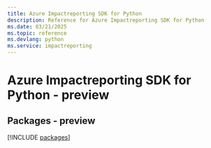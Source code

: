 ```yaml
---
title: Azure Impactreporting SDK for Python
description: Reference for Azure Impactreporting SDK for Python
ms.date: 03/21/2025
ms.topic: reference
ms.devlang: python
ms.service: impactreporting
---
```

# Azure Impactreporting SDK for Python - preview
## Packages - preview
[!INCLUDE [packages](impactreporting-index.md)]